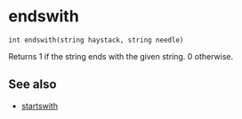 # endswith

`int endswith(string haystack, string needle)`

Returns 1 if the string ends with the given string. 0 otherwise.

## See also

- [startswith](startswith.html)
